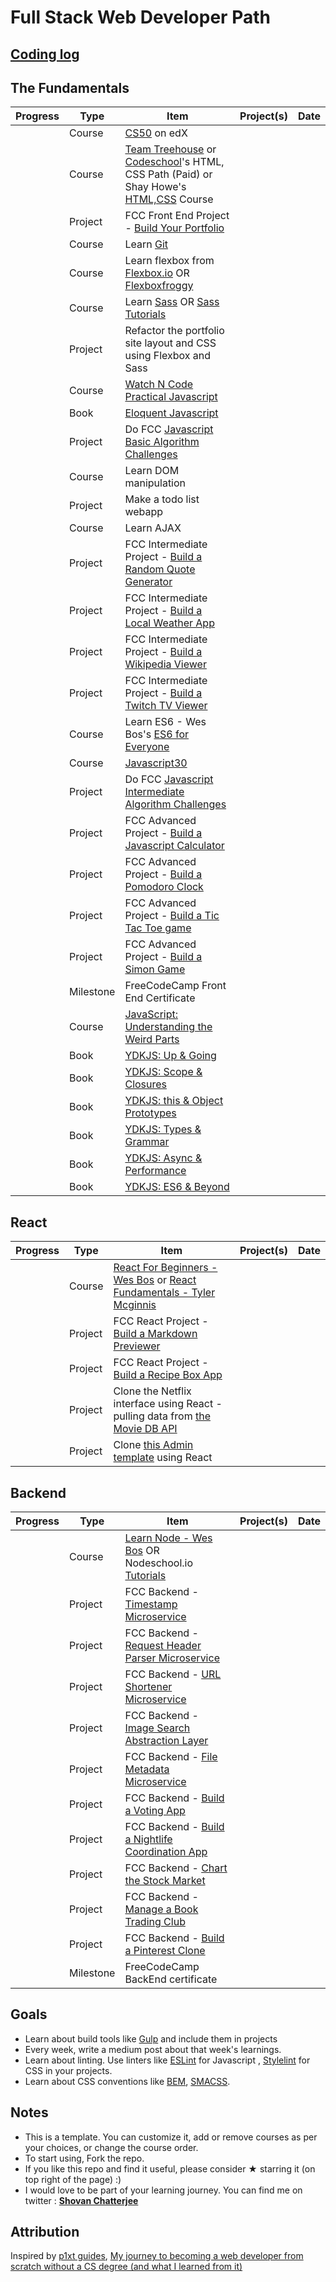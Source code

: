 # Full Stack Web Developer Path

## [Coding log](log.md)

## The Fundamentals

| Progress | Type | Item | Project(s) | Date |
| :------: | ------ | ------ | ------------ | :-------: |
|  | Course | [CS50](https://courses.edx.org/courses/course-v1%3AHarvardX%2BCS50%2BX/)  on edX |  ||
|  | Course |  [Team Treehouse](https://teamtreehouse.com/tracks) or [Codeschool](https://www.codeschool.com/learn/html-css)'s HTML, CSS Path (Paid) or Shay Howe's [HTML,CSS](http://learn.shayhowe.com/html-css/) Course |    |   |
|  | Project | FCC Front End Project - [Build Your Portfolio](https://www.freecodecamp.com/challenges/build-a-personal-portfolio-webpage) |   |    |
|  | Course | Learn [Git](https://try.github.io/levels/1/challenges/1) |   |    |
|   | Course | Learn flexbox from [Flexbox.io](https://flexbox.io/) OR [Flexboxfroggy](http://flexboxfroggy.com/) |   |    |
|   | Course | Learn [Sass](http://sass-lang.com/guide) OR [Sass Tutorials](http://www.sassshop.com/#/) |   |    |
|  | Project | Refactor the portfolio site layout and CSS using Flexbox and Sass |   |    |
| | Course | [Watch N Code Practical Javascript](https://watchandcode.com/p/practical-javascript) |  |    |
|   | Book | [Eloquent Javascript](http://eloquentjavascript.net/) |   |    |
|   | Project | Do FCC [Javascript Basic Algorithm Challenges](https://www.freecodecamp.org/map) |   |    |
|  | Course | Learn DOM manipulation |   |    |
|  | Project | Make a todo list webapp |   |    |
|   | Course | Learn AJAX |   |    |
|   | Project | FCC Intermediate Project - [Build a Random Quote Generator](https://www.freecodecamp.com/challenges/build-a-random-quote-machine) |   |    |
|   | Project | FCC Intermediate Project - [Build a Local Weather App](https://www.freecodecamp.com/challenges/show-the-local-weather) |   |    |
|   | Project | FCC Intermediate Project - [Build a Wikipedia Viewer](https://www.freecodecamp.com/challenges/build-a-wikipedia-viewer) |   |    |
|   | Project | FCC Intermediate Project - [Build a Twitch TV Viewer](https://www.freecodecamp.com/challenges/use-the-twitchtv-json-api) |   |    |
|   | Course | Learn ES6 - Wes Bos's [ES6 for Everyone](https://es6.io/) | 
|   | Course | [Javascript30](https://javascript30.com/) |   |    |
|   | Project | Do FCC [Javascript Intermediate Algorithm Challenges](https://www.freecodecamp.org/map) |   |    |
|   | Project | FCC Advanced Project - [Build a Javascript Calculator](https://www.freecodecamp.com/challenges/build-a-javascript-calculator) |   |    |
|   | Project | FCC Advanced Project - [Build a Pomodoro Clock](https://www.freecodecamp.com/challenges/build-a-pomodoro-clock) |   |    |
|   | Project | FCC Advanced Project - [Build a Tic Tac Toe game](https://www.freecodecamp.com/challenges/build-a-tic-tac-toe-game) |   |    |
|   | Project | FCC Advanced Project - [Build a Simon Game](https://www.freecodecamp.com/challenges/build-a-simon-game) |   |    |
|   | Milestone | FreeCodeCamp Front End Certificate |   |    |
|   | Course | [JavaScript: Understanding the Weird Parts](https://www.udemy.com/understand-javascript/) |   | 
|   | Book | [YDKJS: Up & Going](https://github.com/getify/You-Dont-Know-JS/blob/master/up%20&%20going/README.md#you-dont-know-js-up--going) |   |    |
|   | Book | [YDKJS: Scope & Closures](https://github.com/getify/You-Dont-Know-JS/blob/master/scope%20&%20closures/README.md#you-dont-know-js-scope--closures) |   |    |
|   | Book | [YDKJS: this & Object Prototypes](https://github.com/getify/You-Dont-Know-JS/blob/master/this%20&%20object%20prototypes/README.md#you-dont-know-js-this--object-prototypes) |   |    |
|   | Book | [YDKJS: Types & Grammar](https://github.com/getify/You-Dont-Know-JS/blob/master/types%20&%20grammar/README.md#you-dont-know-js-types--grammar) |   |    |
|   | Book | [YDKJS: Async & Performance](https://github.com/getify/You-Dont-Know-JS/blob/master/async%20&%20performance/README.md#you-dont-know-js-async--performance) |   |    |
|   | Book | [YDKJS: ES6 & Beyond](https://github.com/getify/You-Dont-Know-JS/blob/master/es6%20&%20beyond/README.md#you-dont-know-js-es6--beyond) |   |    |


## React

| Progress | Type | Item | Project(s) | Date |
|:------:|------|------|------------|:-------:|
|   | Course | [React For Beginners - Wes Bos](https://reactforbeginners.com/) or [React Fundamentals - Tyler Mcginnis](https://reacttraining.com/online/react-fundamentals) |   |    |
|   | Project | FCC React Project - [Build a Markdown Previewer](https://www.freecodecamp.com/challenges/build-a-markdown-previewer) |   |    |
|   | Project |  FCC React Project - [Build a Recipe Box App](https://www.freecodecamp.com/challenges/build-a-recipe-box) |   |    |
|   | Project |  Clone the Netflix interface using React - pulling data from [the Movie DB API](https://www.themoviedb.org/documentation/api) |   |    |
|   | Project | Clone [this Admin template](http://rubix410.sketchpixy.com/ltr/dashboard) using React |   |    |

## Backend
| Progress | Type | Item | Project(s) | Date |
|:------:|------|------|------------|:-------:|
|   | Course | [Learn Node - Wes Bos](nnode.com) OR Nodeschool.io [Tutorials](https://nodeschool.io/) |   |    |
|   | Project | FCC Backend - [Timestamp Microservice](https://www.freecodecamp.com/challenges/timestamp-microservice) |   |    |
|   | Project | FCC Backend - [Request Header Parser Microservice](https://www.freecodecamp.com/challenges/request-header-parser-microservice) |   |    |
|   | Project | FCC Backend - [URL Shortener Microservice](https://www.freecodecamp.com/challenges/url-shortener-microservice) |   |    |
|   | Project | FCC Backend - [Image Search Abstraction Layer](https://www.freecodecamp.com/challenges/image-search-abstraction-layer) |   |    |
|   | Project | FCC Backend - [File Metadata Microservice](https://www.freecodecamp.com/challenges/file-metadata-microservice) |   |    |
|   | Project | FCC Backend - [Build a Voting App](https://www.freecodecamp.com/challenges/build-a-voting-app) |   |    |
|   | Project | FCC Backend - [Build a Nightlife Coordination App](https://www.freecodecamp.com/challenges/build-a-nightlife-coordination-app) |   |    |
|   | Project | FCC Backend - [Chart the Stock Market](https://www.freecodecamp.com/challenges/chart-the-stock-market) |   |    |
|   | Project | FCC Backend - [Manage a Book Trading Club](https://www.freecodecamp.com/challenges/manage-a-book-trading-club) |   |    |
|   | Project | FCC Backend - [Build a Pinterest Clone](https://www.freecodecamp.com/challenges/build-a-pinterest-clone) |   |    |
|   | Milestone | FreeCodeCamp BackEnd certificate |   |    |


## Goals
* Learn about build tools like [Gulp](https://gulpjs.com/) and include them in projects
* Every week, write a medium post about that week's learnings.
* Learn about linting. Use linters like [ESLint](https://eslint.org/) for Javascript , [Stylelint](https://stylelint.io/) for CSS in your projects.
* Learn about CSS conventions like [BEM](http://getbem.com/introduction/), [SMACSS](https://smacss.com/book/).

## Notes
* This is a template. You can customize it, add or remove courses as per your choices, or change the course order.
* To start using, Fork the repo.
* If you like this repo and find it useful, please consider ★ starring it (on top right of the page) :)
* I would love to be part of your learning journey. You can find me on twitter : **[Shovan Chatterjee](https://twitter.com/shovan_ch)**

## Attribution
Inspired by [p1xt guides](https://github.com/P1xt/p1xt-guides), [My journey to becoming a web developer from scratch without a CS degree (and what I learned from it)](https://medium.freecodecamp.com/my-journey-to-becoming-a-web-developer-from-scratch-without-a-cs-degree-2-years-later-and-what-i-4a7fd2ff5503)
